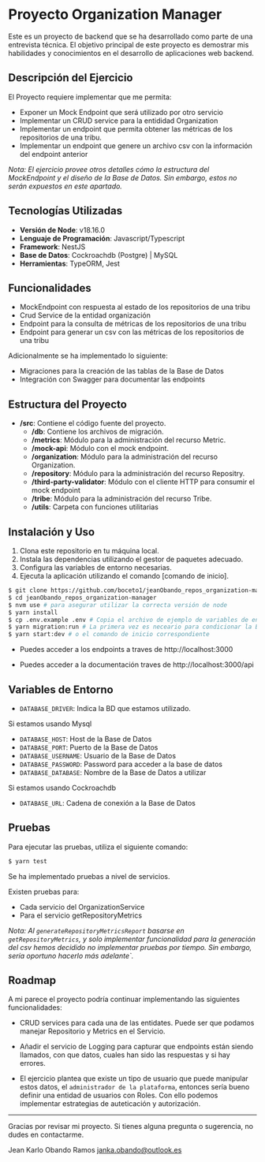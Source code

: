 # Proyecto Organization Manager

Este es un proyecto de backend que se ha desarrollado como parte de una entrevista técnica. El objetivo principal de este proyecto es demostrar mis habilidades y conocimientos en el desarrollo de aplicaciones web backend.

## Descripción del Ejercicio
El Proyecto requiere implementar que me permita:

* Exponer un Mock Endpoint que será utilizado por otro servicio
* Implementar un CRUD service para la entididad Organization
* Implementar un endpoint que permita obtener las métricas de los repositorios de una tribu. 
* Implementar un endpoint que genere un archivo csv con la información del endpoint anterior

_Nota: El ejercicio provee otros detalles cómo la estructura del MockEndpoint y el diseño de la Base de Datos. Sin embargo, estos no serán expuestos en este apartado._

## Tecnologías Utilizadas

- **Versión de Node**: v18.16.0
- **Lenguaje de Programación**: Javascript/Typescript
- **Framework**: NestJS
- **Base de Datos**: Cockroachdb (Postgre) | MySQL
- **Herramientas**: TypeORM, Jest

## Funcionalidades

- MockEndpoint con respuesta al estado de los repositorios de una tribu
- Crud Service de la entidad organización
- Endpoint para la consulta de métricas de los repositorios de una tribu
- Endpoint para generar un csv con las métricas de los repositorios de una tribu

Adicionalmente se ha implementado lo siguiente:
- Migraciones para la creación de las tablas de la Base de Datos
- Integración con Swagger para documentar las endpoints

## Estructura del Proyecto

- **/src**: Contiene el código fuente del proyecto.
  - **/db**: Contiene los archivos de migración.
  - **/metrics**: Módulo para la administración del recurso Metric.
  - **/mock-api**: Módulo con el mock endpoint.
  - **/organization**: Módulo para la administración del recurso Organization.
  - **/repository**: Módulo para la administración del recurso Repositry.
  - **/third-party-validator**: Módulo con el cliente HTTP para consumir el mock endpoint
  - **/tribe**: Módulo para la administración del recurso Tribe.
  - **/utils**: Carpeta con funciones utilitarias


## Instalación y Uso

1. Clona este repositorio en tu máquina local.
2. Instala las dependencias utilizando el gestor de paquetes adecuado.
3. Configura las variables de entorno necesarias.
4. Ejecuta la aplicación utilizando el comando [comando de inicio].

```bash
$ git clone https://github.com/boceto1/jeanObando_repos_organization-manager.git
$ cd jeanObando_repos_organization-manager
$ nvm use # para asegurar utilizar la correcta versión de node
$ yarn install
$ cp .env.example .env # Copia el archivo de ejemplo de variables de entorno y configúralo adecuadamente
$ yarn migration:run # La primera vez es neceario para condicionar la Base de Datos
$ yarn start:dev # o el comando de inicio correspondiente
```

* Puedes acceder a los endpoints a traves de http://localhost:3000

* Puedes acceder a la documentación traves de http://localhost:3000/api

## Variables de Entorno

- `DATABASE_DRIVER`: Indica la BD que estamos utilizado.

Si estamos usando Mysql
- `DATABASE_HOST`: Host de la Base de Datos
- `DATABASE_PORT`: Puerto de la Base de Datos
- `DATABASE_USERNAME`: Usuario de la Base de Datos
- `DATABASE_PASSWORD`: Password para acceder a la base de datos
- `DATABASE_DATABASE`: Nombre de la Base de Datos a utilizar

Si estamos usando Cockroachdb
- `DATABASE_URL`: Cadena de conexión a la Base de Datos

## Pruebas

Para ejecutar las pruebas, utiliza el siguiente comando:

```bash
$ yarn test
```

Se ha implementado pruebas a nivel de servicios.

Existen pruebas para:
- Cada servicio del OrganizationService
- Para el servicio getRepositoryMetrics

_Nota: Al `generateRepositoryMetricsReport` basarse en `getRepositoryMetrics`, y solo implementar funcionalidad para la generación del csv hemos decidido no implementar pruebas por tiempo. Sin embargo, sería oportuno hacerlo más adelante`._


## Roadmap

A mi parece el proyecto podría continuar implementando las siguientes funcionalidades:

* CRUD services para cada una de las entidates. Puede ser que podamos manejar Repositorio y Metrics en el Servicio.

* Añadir el servicio de Logging para capturar que endpoints están siendo llamados, con que datos, cuales han sido las respuestas y si hay errores.

* El ejercicio plantea que existe un tipo de usuario que puede manipular estos datos, el `administrador de la plataforma`, entonces sería bueno definir una entidad de usuarios con Roles. Con ello podemos implementar estrategias de auteticación y autorización.

---

Gracias por revisar mi proyecto. Si tienes alguna pregunta o sugerencia, no dudes en contactarme.

Jean Karlo Obando Ramos
janka.obando@outlook.es
